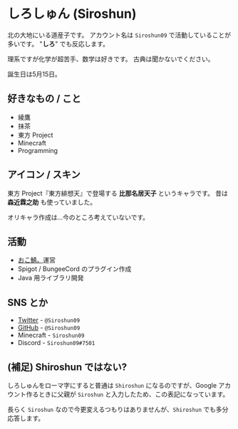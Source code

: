 # しろしゅん (Siroshun)

北の大地にいる道産子です。
アカウント名は `Siroshun09` で活動していることが多いです。
"**しろ**" でも反応します。

理系ですが化学が超苦手、数学は好きです。
古典は聞かないでください。

誕生日は5月15日。

## 好きなもの / こと

- 綾鷹
- 抹茶
- 東方 Project
- Minecraft
- Programming

## アイコン / スキン

東方 Project『東方緋想天』で登場する **比那名居天子** というキャラです。
昔は **森近霖之助** も使っていました。

オリキャラ作成は...今のところ考えていないです。

## 活動

- [おこ鯖。](https://www.okocraft.net/wiki/)運営
- Spigot / BungeeCord のプラグイン作成
- Java 用ライブラリ開発

## SNS とか

- [Twitter](https://twitter.com/Siroshun09) - `@Siroshun09`
- [GitHub](https://github.com/Siroshun09) - `@Siroshun09`
- Minecraft - `Siroshun09`
- Discord - `Siroshun09#7501`

## (補足) Shiroshun ではない?

しろしゅんをローマ字にすると普通は `Shiroshun` になるのですが、Google アカウント作るときに父親が `Siroshun` と入力したため、この表記になっています。

長らく `Siroshun` なので今更変えるつもりはありませんが、`Shiroshun` でも多分応答します。
